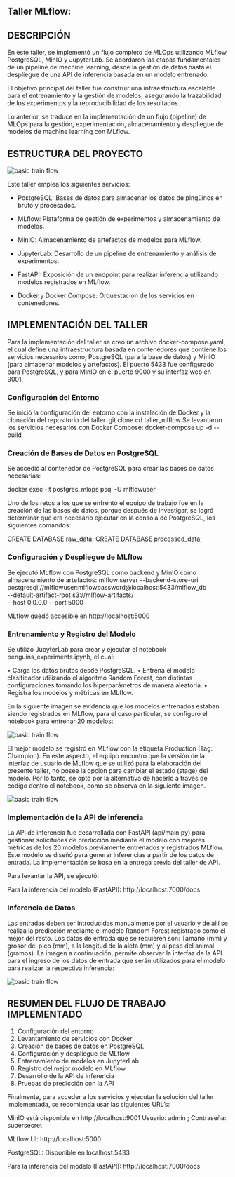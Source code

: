 ## Taller MLflow:

## DESCRIPCIÓN

En este taller, se implementó un flujo completo de MLOps utilizando MLflow, PostgreSQL, MinIO y JupyterLab. Se abordaron las etapas fundamentales de un pipeline de machine learning, desde la gestión de datos hasta el despliegue de una API de inferencia basada en un modelo entrenado.

El objetivo principal del taller fue construir una infraestructura escalable para el entrenamiento y la gestión de modelos, asegurando la trazabilidad de los experimentos y la reproducibilidad de los resultados. 

Lo anterior, se traduce en la implementación de un flujo (pipeline) de MLOps para la gestión, experimentación, almacenamiento y despliegue de modelos de machine learning con MLflow.

## ESTRUCTURA DEL PROYECTO

![basic train flow](img/01_arquitectura.png)


Este taller emplea los siguientes servicios:

-	PostgreSQL: Bases de datos para almacenar los datos de pingüinos en bruto y procesados.

-	MLflow: Plataforma de gestión de experimentos y almacenamiento de modelos.

-	MinIO: Almacenamiento de artefactos de modelos para MLflow.

-	JupyterLab: Desarrollo de un pipeline de entrenamiento y análisis de experimentos.

-	FastAPI: Exposición de un endpoint para realizar inferencia utilizando modelos registrados en MLflow.

-	Docker y Docker Compose: Orquestación de los servicios en contenedores.


## IMPLEMENTACIÓN DEL TALLER

Para la implementación del taller se creó un archivo docker-compose.yaml, el cual define una infraestructura basada en contenedores que contiene los servicios necesarios como, PostgreSQL (para la base de datos) y MinIO (para almacenar modelos y artefactos). El puerto 5433 fue configurado para PostgreSQL, y para MinIO en el puerto 9000 y su interfaz web en 9001.

### Configuración del Entorno
Se inició la configuración del entorno con la instalación de Docker y la clonación del repositorio del taller.
git clone <repositorio>
cd taller_mlflow
Se levantaron los servicios necesarios con Docker Compose:
docker-compose up -d --build

### Creación de Bases de Datos en PostgreSQL
Se accedió al contenedor de PostgreSQL para crear las bases de datos necesarias:

docker exec -it postgres_mlops psql -U mlflowuser

Uno de los retos a los que se enfrentó el equipo de trabajo fue en la creación de las bases de datos, porque después de investigar, se logró determinar que era necesario ejecutar en la consola de PostgreSQL, los siguientes comandos:

CREATE DATABASE raw_data;
CREATE DATABASE processed_data;

### Configuración y Despliegue de MLflow

Se ejecutó MLflow con PostgreSQL como backend y MinIO como almacenamiento de artefactos:
mlflow server --backend-store-uri postgresql://mlflowuser:mlflowpassword@localhost:5433/mlflow_db \
             		 --default-artifact-root s3://mlflow-artifacts/ \
              		--host 0.0.0.0 --port 5000

MLflow quedó accesible en http://localhost:5000


### Entrenamiento y Registro del Modelo

Se utilizó JupyterLab para crear y ejecutar el notebook penguins_experiments.ipynb, el cual:

•	Carga los datos brutos desde PostgreSQL.
•	Entrena el modelo clasificador utilizando el algoritmo Random Forest, con distintas configuraciones tomando los hiperparámetros de manera aleatoria.
•	Registra los modelos y métricas en MLflow.

En la siguiente imagen se evidencia que los modelos entrenados estaban siendo registrados en MLflow, para el caso particular, se configuró el notebook para entrenar 20 modelos:

![basic train flow](img/02_Experimentos.png)

El mejor modelo se registró en MLflow con la etiqueta Production (Tag: Champion). En este aspecto, el equipo encontró que la versión de la interfaz de usuario de MLflow que se utilizó para la elaboración del presente taller, no posee la opción para cambiar el estado (stage) del modelo. Por lo tanto, se optó por la alternativa de hacerlo a través de código dentro el notebook, como se observa en la siguiente imagen.

![basic train flow](img/03_Stage_Modelo.png)


### Implementación de la API de inferencia


La API de inferencia fue desarrollada con FastAPI (api/main.py) para gestionar solicitudes de predicción mediante el modelo con mejores métricas de los 20 modelos previamente entrenados y registrados MLflow. Este modelo se diseñó para generar inferencias a partir de los datos de entrada. La implementación se basa en la entrega previa del taller de API.

Para levantar la API, se ejecutó:

Para la inferencia del modelo (FastAPI): http://localhost:7000/docs 


### Inferencia de Datos

Las entradas deben ser introducidas manualmente por el usuario y de allí se realiza la predicción mediante el modelo Random Forest registrado como el mejor del resto. Los datos de entrada que se requieren son: Tamaño (mm) y grosor del pico (mm), a la longitud de la aleta (mm) y al peso del animal (gramos). La imagen a continuación, permite observar la interfaz de la API para el ingreso de los datos de entrada que serán utilizados para el modelo para realizar la respectiva inferencia:

![basic train flow](img/04_Prediction.png)

## RESUMEN DEL FLUJO DE TRABAJO IMPLEMENTADO

1. Configuración del entorno
2. Levantamiento de servicios con Docker
3. Creación de bases de datos en PostgreSQL
4. Configuración y despliegue de MLflow
5. Entrenamiento de modelos en JupyterLab
6. Registro del mejor modelo en MLflow
7. Desarrollo de la API de inferencia
8. Pruebas de predicción con la API

Finalmente, para acceder a los servicios y ejecutar la solución del taller implementada, se recomienda usar las siguientes URL’s:

MinIO está disponible en http://localhost:9001
Usuario: admin ; Contraseña: supersecret

MLflow UI: http://localhost:5000

PostgreSQL: Disponible en localhost:5433

Para la inferencia del modelo (FastAPI): http://localhost:7000/docs 


